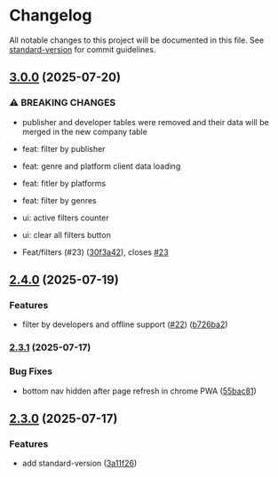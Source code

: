 # Changelog

All notable changes to this project will be documented in this file. See [standard-version](https://github.com/conventional-changelog/standard-version) for commit guidelines.

## [3.0.0](https://github.com/jguih/playnite-insights/compare/v2.4.0...v3.0.0) (2025-07-20)


### ⚠ BREAKING CHANGES

* publisher and developer tables were removed and their data will be merged in the new company table

* feat: filter by publisher

* feat: genre and platform client data loading

* feat: fitler by platforms

* feat: filter by genres

* ui: active filters counter

* ui: clear all filters button

* Feat/filters (#23) ([30f3a42](https://github.com/jguih/playnite-insights/commit/30f3a42ee439ed2186e2ce0e23c19371dfd3e8ff)), closes [#23](https://github.com/jguih/playnite-insights/issues/23)

## [2.4.0](https://github.com/jguih/playnite-insights/compare/v2.3.1...v2.4.0) (2025-07-19)


### Features

* filter by developers and offline support ([#22](https://github.com/jguih/playnite-insights/issues/22)) ([b726ba2](https://github.com/jguih/playnite-insights/commit/b726ba24664118266679d1c65346313096a17eee))

### [2.3.1](https://github.com/jguih/playnite-insights/compare/v2.3.0...v2.3.1) (2025-07-17)


### Bug Fixes

* bottom nav hidden after page refresh in chrome PWA ([55bac81](https://github.com/jguih/playnite-insights/commit/55bac8150611a4415ecb089399415234b72aa504))

## [2.3.0](https://github.com/jguih/playnite-insights/compare/v2.2.0...v2.3.0) (2025-07-17)


### Features

* add standard-version ([3a11f26](https://github.com/jguih/playnite-insights/commit/3a11f268b47a02ad30e11ea985ef761b53916539))
